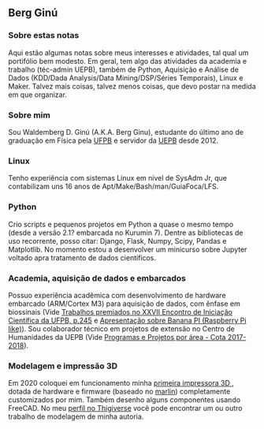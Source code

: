 ## Berg Ginú

### Sobre estas notas

Aqui estão algumas notas sobre meus interesses e atividades, tal qual um portifólio bem modesto. Em geral, tem algo das atividades da academia e trabalho (téc-admin UEPB), também de Python, Aquisição e Análise de Dados (KDD/Dada Analysis/Data Mining/DSP/Séries Temporais), Linux e Maker. Talvez mais coisas, talvez menos coisas, que devo postar na medida em que organizar.

### Sobre mim

Sou Waldemberg D. Ginú (A.K.A. Berg Ginu), estudante do último ano de graduação em Física pela [UFPB][ufpb] e servidor da [UEPB][uepb] desde 2012.

### Linux
Tenho experiência com sistemas Linux em nível de SysAdm Jr, que contabilizam uns 16 anos de Apt/Make/Bash/man/GuiaFoca/LFS.

### Python
Crio scripts e pequenos projetos em Python a quase o mesmo tempo (desde a versão 2.1? embarcada no Kurumin 7). Dentre as bibliotecas  de uso recorrente, posso citar: Django, Flask, Numpy, Scipy, Pandas e Matplotlib. No momento estou a desenvolver um minicurso sobre Jupyter voltado apra tratamento de dados científicos.

### Academia, aquisição de dados e embarcados
Possuo experiência acadêmica com desenvolvimento de hardware embarcado (ARM/Cortex M3) para aquisição de dados, com ênfase em biossinais (Vide [Trabalhos premiados no XXVII Encontro 
de Iniciação Científica da UFPB, p.245][iniciados] e [Apresentação sobre Banana PI (Raspberry Pi like)][apres_bpi]). Sou colaborador técnico em projetos de extensão no Centro de Humanidades da UEPB (Vide [Programas e Projetos por área - Cota 2017-2018][uepb_projeto_ex1]).

### Modelagem e impressão 3D
Em 2020 coloquei em funcionamento minha [primeira impressora 3D ][igi3], dotada de hardware e firmware (baseado no [marlin][marlin]) completamente customizados por mim. Também desenho alguns componentes usando FreeCAD. No meu [perfil no Thigiverse][thigiverse] você pode encontrar um ou outro trabalho de modelagem de minha autoria.


[iniciados]: http://www.propesq.ufpb.br/propesq/contents/downloads/serie-iniciados/iniciadosvol25.pdf#page=245
[ufpb]: https://www.ufpb.br/
[uepb]: https://uepb.edu.br/
[apres_bpi]: https://www.slideshare.net/bergginu/pal-bpi
[igi3]: https://www.instagram.com/p/CBX14ijAhMZ/?utm_medium=copy_link
[marlin]: https://marlinfw.org/
[thigiverse]: https://www.thingiverse.com/bergginu/designs
[uepb_projeto_ex1]: https://proreitorias.uepb.edu.br/proex/download/documentos/1.-CADASTRO-DE-TODOS-OS-PROGRAMAS-E-PROJETOS-POR-AREA-COORDENADORES-COLABORADORES-E-TEC.-ADMINISTRATIVOS.pdf#page=16
